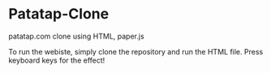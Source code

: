 # Patatap-Clone
patatap.com clone using HTML, paper.js

To run the webiste, simply clone the repository and run the HTML file.
Press keyboard keys for the effect!
